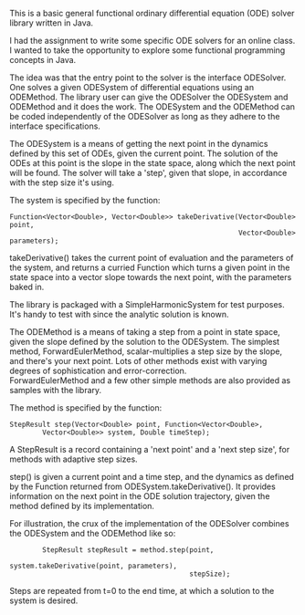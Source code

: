 This is a basic general functional ordinary differential equation (ODE) solver library written in Java.

I had the assignment to write some specific ODE solvers for an online class.  I wanted to take the opportunity to explore some functional programming concepts in Java.

The idea was that the entry point to the solver is the interface ODESolver.  One solves a given ODESystem of differential equations using an ODEMethod.  The library user
can give the ODESolver the ODESystem and ODEMethod and it does the work.  The ODESystem and the ODEMethod can be coded independently of the ODESolver as long as they
adhere to the interface specifications.


The ODESystem is a means of getting the next point in the dynamics defined by this set of ODEs, given the current point.  The solution of the ODEs at this point is the
slope in the state space, along which the next point will be found.  The solver will take a 'step', given that slope, in accordance with the step size it's using.

The system is specified by the function:

    Function<Vector<Double>, Vector<Double>> takeDerivative(Vector<Double> point,
                                                            Vector<Double> parameters);

takeDerivative() takes the current point of evaluation and the parameters of the system, and returns a curried Function which turns a given point in the state space 
into a vector slope towards the next point, with the parameters baked in.

The library is packaged with a SimpleHarmonicSystem for test purposes.  It's handy to test with since the analytic solution is known.


The ODEMethod is a means of taking a step from a point in state space, given the slope defined by the solution to the ODESystem.  The simplest method, ForwardEulerMethod, 
scalar-multiplies a step size by the slope, and there's your next point.  Lots of other methods exist with varying degrees of sophistication and error-correction.  
ForwardEulerMethod and a few other simple methods are also provided as samples with the library.

The method is specified by the function:

    StepResult step(Vector<Double> point, Function<Vector<Double>,
            Vector<Double>> system, Double timeStep);

A StepResult is a record containing a 'next point' and a 'next step size', for methods with adaptive step sizes.

step() is given a current point and a time step, and the dynamics as defined by the Function returned from ODESystem.takeDerivative().  It provides information on the 
next point in the ODE solution trajectory, given the method defined by its implementation.


For illustration, the crux of the implementation of the ODESolver combines the ODESystem and the ODEMethod like so:

            StepResult stepResult = method.step(point,
                                                system.takeDerivative(point, parameters),
                                                stepSize);

Steps are repeated from t=0 to the end time, at which a solution to the system is desired.
